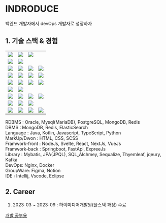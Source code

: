 # INDRODUCE

백엔드 개발자에서 devOps 개발자로 성장하자

## 1. 기술 스택 & 경험

<tabs>
<tab title="Image">
<table>
   <tr>
      <td><img src="oracle.jpg" /></td>
      <td><img src="mysql.jpg" /></td>
      <td><img src="postgresql.jpg" /></td>
   </tr>
   <tr>
      <td><img src="mongodb.jpg" /></td>
      <td><img src="redis.jpg" /></td>
   </tr>
   <tr>
      <td><img src="java.jpg" /></td>
      <td><img src="python.jpg" /></td>
      <td><img src="js.jpg"  /></td>
      <td><img src="typescript.jpg" /></td>
   </tr>
   <tr>
      <td><img src="springboot.jpg" /></td>
      <td><img src="fastapi.jpg" /></td>
      <td><img src="mybatis.jpg" /></td>
      <td><img src="nodejs.jpg" /></td>
   </tr>
   <tr>
      <td><img src="html.jpg" /></td>
      <td><img src="css.jpg" /></td>
      <td><img src="jqeury.jpg" /></td>
      <td><img src="Thyemleaf.jpg" /></td>
   </tr>
   <tr>
      <td><img src="sequalize.jpg" /></td>
      <td><img src="express.jpg" /></td>
   </tr>
   <tr>
      <td><img src="nextJs.jpg" /></td>
      <td><img src="react.jpg" /></td>
      <td><img src="svetle.jpg" /></td>
      <td><img src="vue.jpg" /></td>
   </tr>
   <tr>
      <td><img src="nginx.jpg" /></td>
      <td><img src="kafka.jpg" /></td>
      <td><img src="docker.jpg" /></td>
   </tr>
   <tr>
      <td><img src="intelij.jpg" /></td>
      <td><img src="vscode.jpg" /></td>
      <td><img src="figma.jpg" /></td>
      <td><img src="notion.jpg" /></td>
   </tr>
</table>
</tab>
<tab title="Text">
<p>
RDBMS : Oracle, Mysql(MariaDB), PostgreSQL, MongoDB, Redis <br/>
DBMS : MongoDB, Redis, ElasticSearch <br/>
Language : Java, Kotlin, Javascript, TypeScript, Python <br/>
MarkUp/Dwon : HTML, CSS, SCSS  <br/>
Framwork-front : NodeJs, Svelte, React, NextJs, VueJs<br/>
Framwork-back : Springboot, FastApi, ExpreeJs  <br/>
Library : Mybatis, JPA(JPQL), SQL_Alchmey, Sequalize, Thyemleaf, jqeury, Kafka <br/>
DevOps: Nginx, Docker <br/>
GroupWare: Figma, Notion <br/>
IDE : Intellij, Vscode, Eclipse <br/>
</p>
</tab>
</tabs>


## 2. Career
1. 2023-03 ~ 2023-09 : 하이미디어개발원(풀스택 과정) 수료

<seealso>
    <category ref="git">
        <a href="https://github.com/yoosc89/DevStudy">개발 공부용</a>
    </category>
</seealso>